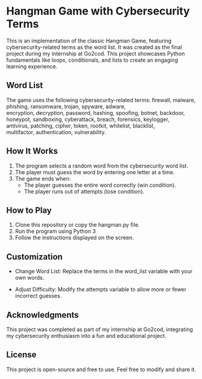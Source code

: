 # Hangman Game with Cybersecurity Terms

This is an implementation of the classic Hangman Game, featuring cybersecurity-related terms as the word list. It was created as the final project during my internship at Go2cod. This project showcases Python fundamentals like loops, conditionals, and lists to create an engaging learning experience.

## Word List

The game uses the following cybersecurity-related terms:
firewall, malware, phishing, ransomware, trojan, spyware, adware,  
encryption, decryption, password, hashing, spoofing, botnet, backdoor,  
honeypot, sandboxing, cyberattack, breach, forensics, keylogger,  
antivirus, patching, cipher, token, rootkit, whitelist, blacklist,  
multifactor, authentication, vulnerability.

## How It Works

1. The program selects a random word from the cybersecurity word list.
2. The player must guess the word by entering one letter at a time.
3. The game ends when:
   - The player guesses the entire word correctly (win condition).
   - The player runs out of attempts (lose condition).

## How to Play

1. Clone this repository or copy the hangman.py file.
2. Run the program using Python 3
3. Follow the instructions displayed on the screen.

## Customization

- Change Word List: Replace the terms in the word_list variable with your own words.

- Adjust Difficulty: Modify the attempts variable to allow more or fewer incorrect guesses.

## Acknowledgments

This project was completed as part of my internship at Go2cod, integrating my cybersecurity enthusiasm into a fun and educational project.

## License

This project is open-source and free to use. Feel free to modify and share it.
